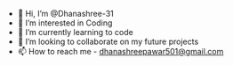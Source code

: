- 👋 Hi, I’m @Dhanashree-31
- 👀 I’m interested in Coding
- 🌱 I’m currently learning to code
- 💞️ I’m looking to collaborate on my future projects
- 📫 How to reach me - dhanashreepawar501@gmail.com

<!---
Dhanashree-31/Dhanashree-31 is a ✨ special ✨ repository because its `README.md` (this file) appears on your GitHub profile.
You can click the Preview link to take a look at your changes.
--->

